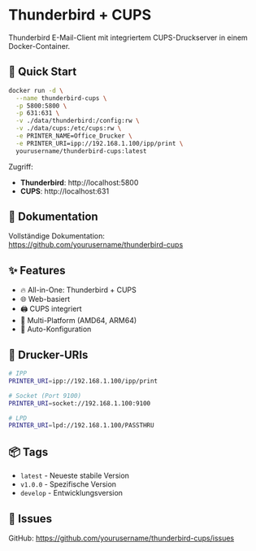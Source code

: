 # Thunderbird + CUPS

Thunderbird E-Mail-Client mit integriertem CUPS-Druckserver in einem Docker-Container.

## 🚀 Quick Start

```bash
docker run -d \
  --name thunderbird-cups \
  -p 5800:5800 \
  -p 631:631 \
  -v ./data/thunderbird:/config:rw \
  -v ./data/cups:/etc/cups:rw \
  -e PRINTER_NAME=Office_Drucker \
  -e PRINTER_URI=ipp://192.168.1.100/ipp/print \
  yourusername/thunderbird-cups:latest
```

Zugriff:
- **Thunderbird**: http://localhost:5800
- **CUPS**: http://localhost:631

## 📖 Dokumentation

Vollständige Dokumentation: https://github.com/yourusername/thunderbird-cups

## ✨ Features

- 🔥 All-in-One: Thunderbird + CUPS
- 🌐 Web-basiert
- 🖨️ CUPS integriert
- 🚀 Multi-Platform (AMD64, ARM64)
- 🔧 Auto-Konfiguration

## 🔧 Drucker-URIs

```bash
# IPP
PRINTER_URI=ipp://192.168.1.100/ipp/print

# Socket (Port 9100)
PRINTER_URI=socket://192.168.1.100:9100

# LPD
PRINTER_URI=lpd://192.168.1.100/PASSTHRU
```

## 📦 Tags

- `latest` - Neueste stabile Version
- `v1.0.0` - Spezifische Version
- `develop` - Entwicklungsversion

## 🐛 Issues

GitHub: https://github.com/yourusername/thunderbird-cups/issues
